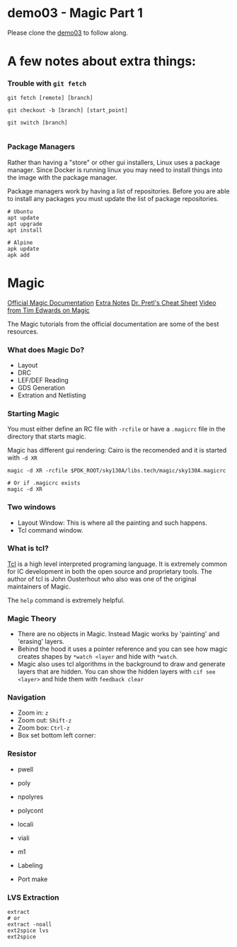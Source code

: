 # demo03 - Magic Part 1
Please clone the [demo03](https://github.com/UAH-IC-Design-Team/demo03) to follow along.

# A few notes about extra things:

### Trouble with `git fetch`
```
git fetch [remote] [branch]

git checkout -b [branch] [start_point] 

git switch [branch]


```

### Package Managers
Rather than having a "store" or other gui installers, Linux uses a package manager. Since Docker is running linux you may need to install things into the image with the package manager.

Package managers work by having a list of repositories. Before you are able to install any packages you must update the list of package repositories.

```
# Ubuntu
apt update 
apt upgrade
apt install

# Alpine
apk update
apk add

```

# Magic
[Official Magic Documentation](http://opencircuitdesign.com/magic/index.html)
[Extra Notes](https://github.com/UAH-IC-Design-Team/documentation/wiki/Magic-and-Netgen)
[Dr. Pretl's Cheat Sheet](https://github.com/iic-jku/iic-osic/blob/main/magic-cheatsheet/magic_cheatsheet.pdf)
[Video from Tim Edwards on Magic](https://us06web.zoom.us/rec/play/EFHC4L8Xi1lmg6nev1HHwrlEfF-yKZA0PvR9i9eObBRprVjZHw3-ylQ2-97cNWjQbKdkZXgLQBjKzE1h.Wa-s9bzRRZwRaVrz?startTime=1658500417000&_x_zm_rtaid=-kxcJqW7SoyxOjWqxfwREg.1658935344346.c723fee525ef47c93a4a9ba2497bcbdc&_x_zm_rhtaid=669)

The Magic tutorials from the official documentation are some of the best resources.

### What does Magic Do?
- Layout
- DRC
- LEF/DEF Reading
- GDS Generation
- Extration and Netlisting

### Starting Magic
You must either define an RC file with `-rcfile` or have a `.magicrc` file in the directory that starts magic.

Magic has different gui rendering: Cairo is the recomended and it is started with `-d XR`

```
magic -d XR -rcfile $PDK_ROOT/sky130A/libs.tech/magic/sky130A.magicrc

# Or if .magicrc exists
magic -d XR
```

### Two windows
- Layout Window: This is where all the painting and such happens.
- Tcl command window.

### What is tcl?
[Tcl](https://en.wikipedia.org/wiki/Tcl) is a high level interpreted programing language. It is extremely common for IC development in both the open source and proprietary tools. The author of tcl is John Ousterhout who also was one of the original maintainers of Magic.

The `help` command is extremely helpful. 

### Magic Theory
- There are no objects in Magic. Instead Magic works by 'painting' and 'erasing' layers. 
- Behind the hood it uses a pointer reference and you can see how magic creates shapes by `*watch <layer` and hide with `*watch`.
- Magic also uses tcl algorithms in the background to draw and generate layers that are hidden. You can show the hidden layers with `cif see <layer>` and hide them with `feedback clear`

### Navigation
- Zoom in: `z`
- Zoom out: `Shift-z`
- Zoom box: `Ctrl-z`
- Box set bottom left corner:

### Resistor
- pwell
- poly
- npolyres
- polycont
- locali
- viali
- m1

- Labeling
- Port make

### LVS Extraction
```
extract 
# or
extract -noall
ext2spice lvs
ext2spice
```
